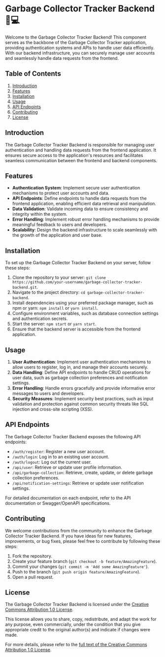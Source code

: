 # Garbage Collector Tracker Backend 🚛💻

Welcome to the Garbage Collector Tracker Backend! This component serves as the backbone of the Garbage Collector Tracker application, providing authentication systems and APIs to handle user data efficiently. With our backend infrastructure, you can securely manage user accounts and seamlessly handle data requests from the frontend.

## Table of Contents

1. [Introduction](#introduction)
2. [Features](#features)
3. [Installation](#installation)
4. [Usage](#usage)
5. [API Endpoints](#api-endpoints)
6. [Contributing](#contributing)
7. [License](#license)

## Introduction

The Garbage Collector Tracker Backend is responsible for managing user authentication and handling data requests from the frontend application. It ensures secure access to the application's resources and facilitates seamless communication between the frontend and backend components.

## Features

- **Authentication System**: Implement secure user authentication mechanisms to protect user accounts and data.
- **API Endpoints**: Define endpoints to handle data requests from the frontend application, enabling efficient data retrieval and manipulation.
- **Data Validation**: Validate incoming data to ensure consistency and integrity within the system.
- **Error Handling**: Implement robust error handling mechanisms to provide meaningful feedback to users and developers.
- **Scalability**: Design the backend infrastructure to scale seamlessly with the growth of the application and user base.

## Installation

To set up the Garbage Collector Tracker Backend on your server, follow these steps:

1. Clone the repository to your server: `git clone https://github.com/your-username/garbage-collector-tracker-backend.git`.
2. Navigate to the project directory: `cd garbage-collector-tracker-backend`.
3. Install dependencies using your preferred package manager, such as npm or yarn: `npm install` or `yarn install`.
4. Configure environment variables, such as database connection settings and authentication secrets.
5. Start the server: `npm start` or `yarn start`.
6. Ensure that the backend server is accessible from the frontend application.

## Usage

1. **User Authentication**: Implement user authentication mechanisms to allow users to register, log in, and manage their accounts securely.
2. **Data Handling**: Define API endpoints to handle CRUD operations for user data, such as garbage collection preferences and notification settings.
3. **Error Handling**: Handle errors gracefully and provide informative error messages to users and developers.
4. **Security Measures**: Implement security best practices, such as input validation and protection against common security threats like SQL injection and cross-site scripting (XSS).

## API Endpoints

The Garbage Collector Tracker Backend exposes the following API endpoints:

- `/auth/register`: Register a new user account.
- `/auth/login`: Log in to an existing user account.
- `/auth/logout`: Log out the current user.
- `/api/user`: Retrieve or update user profile information.
- `/api/garbage-collection`: Retrieve, create, update, or delete garbage collection preferences.
- `/api/notification-settings`: Retrieve or update user notification settings.

For detailed documentation on each endpoint, refer to the API documentation or Swagger/OpenAPI specifications.

## Contributing

We welcome contributions from the community to enhance the Garbage Collector Tracker Backend. If you have ideas for new features, improvements, or bug fixes, please feel free to contribute by following these steps:
1. Fork the repository.
2. Create your feature branch (`git checkout -b feature/AmazingFeature`).
3. Commit your changes (`git commit -m 'Add some AmazingFeature'`).
4. Push to the branch (`git push origin feature/AmazingFeature`).
5. Open a pull request.

## License

The Garbage Collector Tracker Backend is licensed under the [Creative Commons Attribution 1.0 License](LICENSE).

This license allows you to share, copy, redistribute, and adapt the work for any purpose, even commercially, under the condition that you give appropriate credit to the original author(s) and indicate if changes were made.

For more details, please refer to the [full text of the Creative Commons Attribution 1.0 License](https://creativecommons.org/licenses/by/1.0/legalcode).
